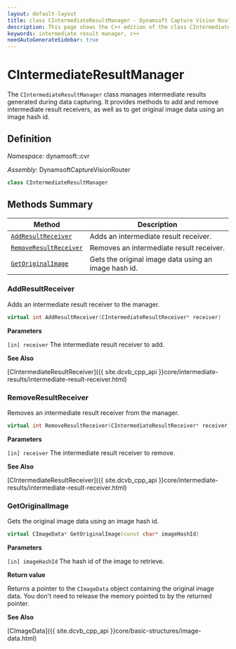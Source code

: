 ```yaml
---
layout: default-layout
title: class CIntermediateResultManager - Dynamsoft Capture Vision Router C++ Edition API Reference
description: This page shows the C++ edition of the class CIntermediateResultManager in Dynamsoft Capture Vision Router Module.
keywords: intermediate result manager, c++
needAutoGenerateSidebar: true
---
```


# CIntermediateResultManager

The `CIntermediateResultManager` class manages intermediate results generated during data capturing. It provides methods to add and remove intermediate result receivers, as well as to get original image data using an image hash id.

## Definition

*Namespace:* dynamsoft::cvr

*Assembly:* DynamsoftCaptureVisionRouter

```cpp
class CIntermediateResultManager 
```

## Methods Summary

| Method | Description |
|--------|-------------|
| [`AddResultReceiver`](#addresultreceiver) | Adds an intermediate result receiver.|
| [`RemoveResultReceiver`](#removeresultreceiver) | Removes an intermediate result receiver. |
| [`GetOriginalImage`](#getoriginalimage) | Gets the original image data using an image hash id. |

### AddResultReceiver

Adds an intermediate result receiver to the manager.

```cpp
virtual int AddResultReceiver(CIntermediateResultReceiver* receiver)
```

**Parameters**

`[in] receiver` The intermediate result receiver to add.

**See Also**

[CIntermediateResultReceiver]({{ site.dcvb_cpp_api }}core/intermediate-results/intermediate-result-receiver.html)

### RemoveResultReceiver

Removes an intermediate result receiver from the manager.

```cpp
virtual int RemoveResultReceiver(CIntermediateResultReceiver* receiver)
```

**Parameters**

`[in] receiver` The intermediate result receiver to remove.

**See Also**

[CIntermediateResultReceiver]({{ site.dcvb_cpp_api }}core/intermediate-results/intermediate-result-receiver.html)

### GetOriginalImage

Gets the original image data using an image hash id.

```cpp
virtual CImageData* GetOriginalImage(const char* imageHashId)
```

**Parameters**

`[in] imageHashId` The hash id of the image to retrieve.

**Return value**

Returns a pointer to the `CImageData` object containing the original image data. You don't need to release the memory pointed to by the returned pointer.

**See Also**

[CImageData]({{ site.dcvb_cpp_api }}core/basic-structures/image-data.html)
